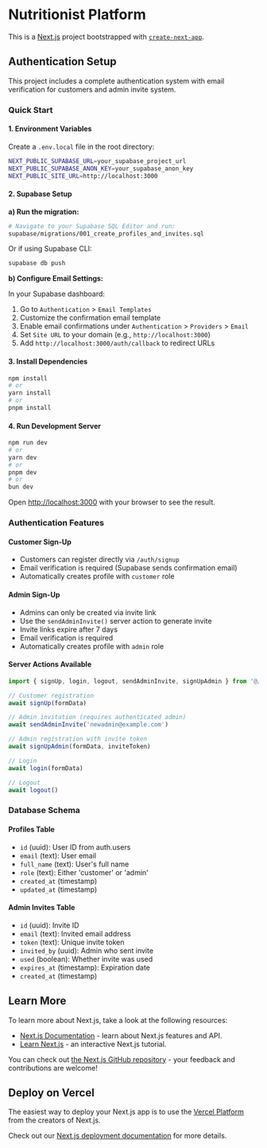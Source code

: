 # Nutritionist Platform

This is a [Next.js](https://nextjs.org) project bootstrapped with [`create-next-app`](https://nextjs.org/docs/app/api-reference/cli/create-next-app).

## Authentication Setup

This project includes a complete authentication system with email verification for customers and admin invite system.

### Quick Start

#### 1. Environment Variables

Create a `.env.local` file in the root directory:

```bash
NEXT_PUBLIC_SUPABASE_URL=your_supabase_project_url
NEXT_PUBLIC_SUPABASE_ANON_KEY=your_supabase_anon_key
NEXT_PUBLIC_SITE_URL=http://localhost:3000
```

#### 2. Supabase Setup

**a) Run the migration:**

```bash
# Navigate to your Supabase SQL Editor and run:
supabase/migrations/001_create_profiles_and_invites.sql
```

Or if using Supabase CLI:

```bash
supabase db push
```

**b) Configure Email Settings:**

In your Supabase dashboard:
1. Go to `Authentication` > `Email Templates`
2. Customize the confirmation email template
3. Enable email confirmations under `Authentication` > `Providers` > `Email`
4. Set `Site URL` to your domain (e.g., `http://localhost:3000`)
5. Add `http://localhost:3000/auth/callback` to redirect URLs

#### 3. Install Dependencies

```bash
npm install
# or
yarn install
# or
pnpm install
```

#### 4. Run Development Server

```bash
npm run dev
# or
yarn dev
# or
pnpm dev
# or
bun dev
```

Open [http://localhost:3000](http://localhost:3000) with your browser to see the result.

### Authentication Features

#### Customer Sign-Up
- Customers can register directly via `/auth/signup`
- Email verification is required (Supabase sends confirmation email)
- Automatically creates profile with `customer` role

#### Admin Sign-Up
- Admins can only be created via invite link
- Use the `sendAdminInvite()` server action to generate invite
- Invite links expire after 7 days
- Email verification is required
- Automatically creates profile with `admin` role

#### Server Actions Available

```typescript
import { signUp, login, logout, sendAdminInvite, signUpAdmin } from '@/auth/actions'

// Customer registration
await signUp(formData)

// Admin invitation (requires authenticated admin)
await sendAdminInvite('newadmin@example.com')

// Admin registration with invite token
await signUpAdmin(formData, inviteToken)

// Login
await login(formData)

// Logout
await logout()
```

### Database Schema

#### Profiles Table
- `id` (uuid): User ID from auth.users
- `email` (text): User email
- `full_name` (text): User's full name
- `role` (text): Either 'customer' or 'admin'
- `created_at` (timestamp)
- `updated_at` (timestamp)

#### Admin Invites Table
- `id` (uuid): Invite ID
- `email` (text): Invited email address
- `token` (text): Unique invite token
- `invited_by` (uuid): Admin who sent invite
- `used` (boolean): Whether invite was used
- `expires_at` (timestamp): Expiration date
- `created_at` (timestamp)

## Learn More

To learn more about Next.js, take a look at the following resources:

- [Next.js Documentation](https://nextjs.org/docs) - learn about Next.js features and API.
- [Learn Next.js](https://nextjs.org/learn) - an interactive Next.js tutorial.

You can check out [the Next.js GitHub repository](https://github.com/vercel/next.js) - your feedback and contributions are welcome!

## Deploy on Vercel

The easiest way to deploy your Next.js app is to use the [Vercel Platform](https://vercel.com/new?utm_medium=default-template&filter=next.js&utm_source=create-next-app&utm_campaign=create-next-app-readme) from the creators of Next.js.

Check out our [Next.js deployment documentation](https://nextjs.org/docs/app/building-your-application/deploying) for more details.
